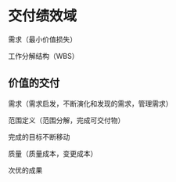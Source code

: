 # 交付绩效域

需求（最小价值损失）

工作分解结构（WBS）

## 价值的交付

需求（需求启发，不断演化和发现的需求，管理需求）

范围定义（范围分解，完成可交付物）

完成的目标不断移动

质量（质量成本，变更成本）

次优的成果